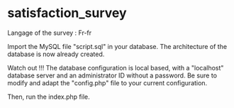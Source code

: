 # satisfaction_survey
 
Langage of the survey : Fr-fr

Import the MySQL file "script.sql" in your database. 
The architecture of the database is now already created.

Watch out !!! The database configuration is local based, with a "localhost" database server and an administrator ID without a password.
Be sure to modify and adapt the "config.php" file to your current configuration.

Then, run the index.php file.